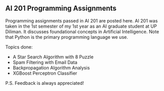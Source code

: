 ## AI 201 Programming Assignments
Programming assignments passed in AI 201 are posted here. AI 201 was taken in the 1st semester of my 1st year as an AI graduate student at UP Diliman. It discusses foundational concepts in Artificial Intelligence. Note that Python is the primary programming language we use. 

Topics done:
- A Star Search Algorithm with 8 Puzzle
- Spam Filtering with Email Data
- Backpropagation Algorithm Analysis
- XGBoost Perceptron Classifier
  
P.S. Feedback is always appreciated!
